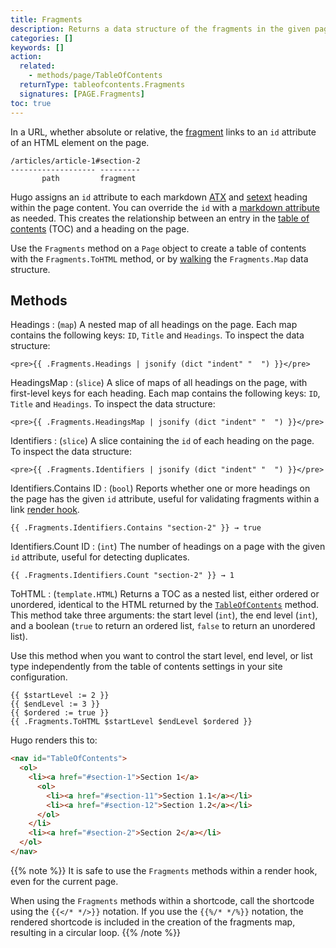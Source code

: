 ```yaml
---
title: Fragments
description: Returns a data structure of the fragments in the given page.
categories: []
keywords: []
action:
  related:
    - methods/page/TableOfContents
  returnType: tableofcontents.Fragments
  signatures: [PAGE.Fragments]
toc: true
---
```


In a URL, whether absolute or relative, the [fragment] links to an `id` attribute of an HTML element on the page.

```text
/articles/article-1#section-2
------------------- ---------
       path         fragment
```

Hugo assigns an `id` attribute to each markdown [ATX] and [setext] heading within the page content. You can override the `id` with a [markdown attribute] as needed. This creates the relationship between an entry in the [table of contents] (TOC) and a heading on the page.

Use the `Fragments` method on a `Page` object to create a table of contents with the `Fragments.ToHTML` method, or by [walking] the `Fragments.Map` data structure.

## Methods

Headings
: (`map`) A nested map of all headings on the page. Each map contains the following keys: `ID`, `Title` and `Headings`. To inspect the data structure:

```go-html-template
<pre>{{ .Fragments.Headings | jsonify (dict "indent" "  ") }}</pre>
```

HeadingsMap
: (`slice`) A slice of maps of all headings on the page, with first-level keys for each heading. Each map contains the following keys: `ID`, `Title` and `Headings`. To inspect the data structure:

```go-html-template
<pre>{{ .Fragments.HeadingsMap | jsonify (dict "indent" "  ") }}</pre>
```

Identifiers
: (`slice`) A slice containing the `id` of each heading on the page. To inspect the data structure:

```go-html-template
<pre>{{ .Fragments.Identifiers | jsonify (dict "indent" "  ") }}</pre>
```

Identifiers.Contains ID
: (`bool`) Reports whether one or more headings on the page has the given `id` attribute, useful for validating fragments within a link [render hook].

```go-html-template
{{ .Fragments.Identifiers.Contains "section-2" }} → true
```

Identifiers.Count ID
: (`int`) The number of headings on a page with the given `id` attribute, useful for detecting duplicates.

```go-html-template
{{ .Fragments.Identifiers.Count "section-2" }} → 1
```

ToHTML
: (`template.HTML`) Returns a TOC as a nested list, either ordered or unordered, identical to the HTML returned by the [`TableOfContents`] method. This method take three arguments: the start level&nbsp;(`int`), the end level&nbsp;(`int`), and a boolean (`true` to return an ordered list, `false` to return an unordered list).

Use this method when you want to control the start level, end level, or list type independently from the table of contents settings in your site configuration.

```go-html-template
{{ $startLevel := 2 }}
{{ $endLevel := 3 }}
{{ $ordered := true }}
{{ .Fragments.ToHTML $startLevel $endLevel $ordered }}
```

Hugo renders this to:

```html
<nav id="TableOfContents">
  <ol>
    <li><a href="#section-1">Section 1</a>
      <ol>
        <li><a href="#section-11">Section 1.1</a></li>
        <li><a href="#section-12">Section 1.2</a></li>
      </ol>
    </li>
    <li><a href="#section-2">Section 2</a></li>
  </ol>
</nav>
```

{{% note %}}
It is safe to use the `Fragments` methods within a render hook, even for the current page.

When using the `Fragments` methods within a shortcode, call the shortcode using the `{{</* */>}}` notation. If you use the `{{%/* */%}}` notation, the rendered shortcode is included in the creation of the fragments map, resulting in a circular loop.
{{% /note %}}

[atx]: https://spec.commonmark.org/0.30/#atx-headings
[fragment]: /getting-started/glossary/#fragment
[markdown attribute]: /getting-started/glossary/#markdown-attribute
[setext]: https://spec.commonmark.org/0.30/#setext-headings
[table of contents]: /methods/page/tableofcontents
[walking]: /getting-started/glossary/#walk
[`tableofcontents`]: /methods/page/tableofcontents
[render hook]: /getting-started/glossary/#render-hook
